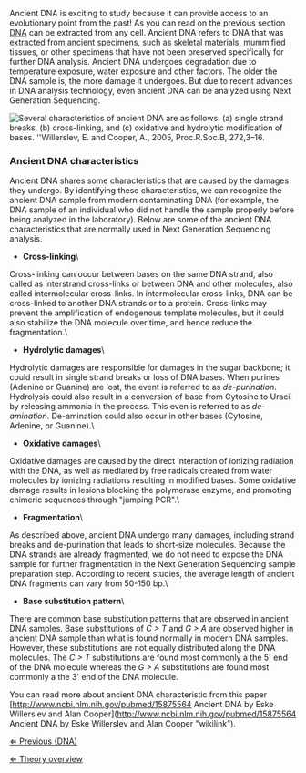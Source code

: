 Ancient DNA is exciting to study because it can provide access to an
evolutionary point from the past! As you can read on the previous
section [DNA](/wiki/DNA_NGS "wikilink") can be extracted from any cell.
Ancient DNA refers to DNA that was extracted from ancient specimens,
such as skeletal materials, mummified tissues, or other specimens that
have not been preserved specifically for further DNA analysis. Ancient
DNA undergoes degradation due to temperature exposure, water exposure
and other factors. The older the DNA sample is, the more damage it
undergoes. But due to recent advances in DNA analysis technology, even
ancient DNA can be analyzed using Next Generation Sequencing.

![Several characteristics of ancient DNA are as follows: (a) single strand breaks, (b) cross-linking, and (c) oxidative and hydrolytic modification of bases. ''Willerslev, E. and Cooper, A., 2005, Proc.R.Soc.B, 272,3–16.]( AncientDNA.png "Several characteristics of ancient DNA are as follows: (a) single strand breaks, (b) cross-linking, and (c) oxidative and hydrolytic modification of bases. ''Willerslev, E. and Cooper, A., 2005, Proc.R.Soc.B, 272,3–16.")

### Ancient DNA characteristics

Ancient DNA shares some characteristics that are caused by the damages
they undergo. By identifying these characteristics, we can recognize the
ancient DNA sample from modern contaminating DNA (for example, the DNA
sample of an individual who did not handle the sample properly before
being analyzed in the laboratory). Below are some of the ancient DNA
characteristics that are normally used in Next Generation Sequencing
analysis.

-   **Cross-linking**\

Cross-linking can occur between bases on the same DNA strand, also
called as interstrand cross-links or between DNA and other molecules,
also called intermolecular cross-links. In intermolecular cross-links,
DNA can be cross-linked to another DNA strands or to a protein.
Cross-links may prevent the amplification of endogenous template
molecules, but it could also stabilize the DNA molecule over time, and
hence reduce the fragmentation.\

-   **Hydrolytic damages**\

Hydrolytic damages are responsible for damages in the sugar backbone; it
could result in single strand breaks or loss of DNA bases. When purines
(Adenine or Guanine) are lost, the event is referred to as
*de-purination*. Hydrolysis could also result in a conversion of base
from Cytosine to Uracil by releasing ammonia in the process. This even
is referred to as *de-amination*. De-amination could also occur in other
bases (Cytosine, Adenine, or Guanine).\

-   **Oxidative damages**\

Oxidative damages are caused by the direct interaction of ionizing
radiation with the DNA, as well as mediated by free radicals created
from water molecules by ionizing radiations resulting in modified bases.
Some oxidative damage results in lesions blocking the polymerase enzyme,
and promoting chimeric sequences through "jumping PCR".\

-   **Fragmentation**\

As described above, ancient DNA undergo many damages, including strand
breaks and de-purination that leads to short-size molecules. Because the
DNA strands are already fragmented, we do not need to expose the DNA
sample for further fragmentation in the Next Generation Sequencing
sample preparation step. According to recent studies, the average length
of ancient DNA fragments can vary from 50-150 bp.\

-   **Base substitution pattern**\

There are common base substitution patterns that are observed in ancient
DNA samples. Base substitutions of *C \> T* and *G \> A* are observed
higher in ancient DNA sample than what is found normally in modern DNA
samples. However, these substitutions are not equally distributed along
the DNA molecules. The *C \> T* substitutions are found most commonly a
the 5' end of the DNA molecule whereas the *G \> A* substitutions are
found most commonly a the 3' end of the DNA molecule.

You can read more about ancient DNA characteristic from this paper
[http://www.ncbi.nlm.nih.gov/pubmed/15875564 Ancient DNA by Eske
Willerslev and Alan
Cooper](http://www.ncbi.nlm.nih.gov/pubmed/15875564 Ancient DNA by Eske Willerslev and Alan Cooper "wikilink").

[ ⇐ Previous (DNA)](/wiki/DNA_NGS "wikilink")

[⇐ Theory overview](/wiki/NGS_Case "wikilink")

